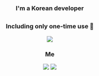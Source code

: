

<h3 align="center"> I'm a Korean developer </h3>

<h2 align="center"> <Tech Stack> </h3>

  <h3 align="center"> Including only one-time use 🌱 </h3>
  

  <p align="center">
  
  <img src="https://img.shields.io/badge/Python-3766AB?style=flat-square&logo=Python&logoColor=white"/>
  

  

  </p>
  <h3 align="center"> Me </h3>
  <p align="center">
  <a href="mailto:choiys1995@gmail.com" target="_blank"><img src="https://img.shields.io/badge/Gmail-d14836?style=flat-square&logo=Gmail&logoColor=white"/></a>
  <a href="https://rmdev.tistory.com" target="_blank"><img src="https://img.shields.io/badge/-Blog-brightgreen"/></a>
  </p>
  
    
<!--
**choiys1995/choiys1995** is a ✨ _special_ ✨ repository because its `README.md` (this file) appears on your GitHub profile.

Here are some ideas to get you started:

- 🔭 I’m currently working on ...
- 🌱 I’m currently learning ...
- 👯 I’m looking to collaborate on ...
- 🤔 I’m looking for help with ...
- 💬 Ask me about ...
- 📫 How to reach me: ...
- 😄 Pronouns: ...
- ⚡ Fun fact: ...
-->
